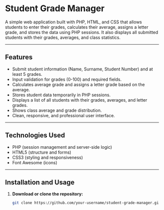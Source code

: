# Student Grade Manager

A simple web application built with PHP, HTML, and CSS that allows students to enter their grades, calculates their average, assigns a letter grade, and stores the data using PHP sessions. It also displays all submitted students with their grades, averages, and class statistics.

---

## Features

- Submit student information (Name, Surname, Student Number) and at least 5 grades.
- Input validation for grades (0-100) and required fields.
- Calculates average grade and assigns a letter grade based on the average.
- Stores student data temporarily in PHP sessions.
- Displays a list of all students with their grades, averages, and letter grades.
- Shows class average and grade distribution.
- Clean, responsive, and professional user interface.

---

## Technologies Used

- PHP (session management and server-side logic)
- HTML5 (structure and forms)
- CSS3 (styling and responsiveness)
- Font Awesome (icons)

---

## Installation and Usage

1. **Download or clone the repository:**

   ```bash
   git clone https://github.com/your-username/student-grade-manager.git
